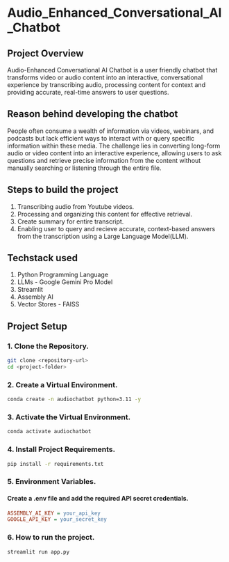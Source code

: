 # Audio_Enhanced_Conversational_AI_Chatbot

## Project Overview
Audio-Enhanced Conversational AI Chatbot is a user friendly chatbot that transforms video or audio content into an interactive, conversational experience by transcribing audio, processing content for context and providing accurate, real-time answers to user questions.

## Reason behind developing the chatbot
People often consume a wealth of information via videos, webinars, and podcasts but lack efficient ways to interact with or query specific information within these media. The challenge lies in converting long-form audio or video content into an interactive experience, allowing users to ask questions and retrieve precise information from the content without manually searching or listening through the entire file.

## Steps to build the project
1. Transcribing audio from Youtube videos.
2. Processing and organizing this content for effective retrieval.
3. Create summary for entire transcript.
4. Enabling user to query and recieve accurate, context-based answers from the transcription using a Large Language Model(LLM).

## Techstack used

1. Python Programming Language
2. LLMs - Google Gemini Pro Model
3. Streamlit
4. Assembly AI
5. Vector Stores - FAISS

## Project Setup

### 1. Clone the Repository.
```bash
git clone <repository-url>
cd <project-folder>
```

### 2. Create a Virtual Environment.
```bash
conda create -n audiochatbot python=3.11 -y
```

### 3. Activate the Virtual Environment.
```bash
conda activate audiochatbot
```

### 4. Install Project Requirements.
```bash
pip install -r requirements.txt
```

### 5. Environment Variables.

#### Create a .env file and add the required API secret credentials.
```ini
ASSEMBLY_AI_KEY = your_api_key
GOOGLE_API_KEY = your_secret_key
```

### 6. How to run the project.
```bash
streamlit run app.py
```